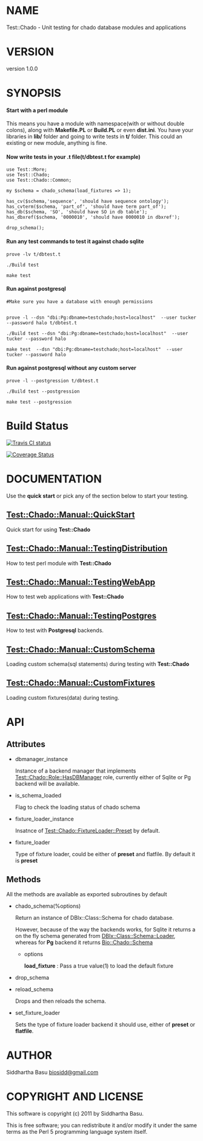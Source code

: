 # NAME

Test::Chado - Unit testing for chado database modules and applications

# VERSION

version 1.0.0

# SYNOPSIS

#### Start with a perl module

This means you have a module with namespace(with or without double colons), along with __Makefile.PL__ or __Build.PL__ or even __dist.ini__. You have your libraries in
__lib/__ folder and going to write tests in __t/__ folder.
This could an existing or new module, anything is fine.

#### Now write tests in your .t file(t/dbtest.t for example)

    use Test::More;
    use Test::Chado;
    use Test::Chado::Common;

    my $schema = chado_schema(load_fixtures => 1);

    has_cv($schema,'sequence', 'should have sequence ontology');
    has_cvterm($schema, 'part_of', 'should have term part_of');
    has_db($schema, 'SO', 'should have SO in db table');
    has_dbxref($schema, '0000010', 'should have 0000010 in dbxref');

    drop_schema();

#### Run any test commands to test it against chado sqlite

    prove -lv t/dbtest.t

    ./Build test 

    make test

#### Run against postgresql

    #Make sure you have a database with enough permissions
    

    prove -l --dsn "dbi:Pg:dbname=testchado;host=localhost"  --user tucker --password halo t/dbtest.t

    ./Build test --dsn "dbi:Pg:dbname=testchado;host=localhost"  --user tucker --password halo

    make test  --dsn "dbi:Pg:dbname=testchado;host=localhost"  --user tucker --password halo

#### Run against postgresql without any custom server

    prove -l --postgression t/dbtest.t

    ./Build test --postgression

    make test --postgression

# Build Status

<a href='https://travis-ci.org/dictyBase/Test-Chado'>
  <img src='https://travis-ci.org/dictyBase/Test-Chado.png?branch=develop'
  alt='Travis CI status'/></a>

<a href='https://coveralls.io/r/dictyBase/Test-Chado'><img
src='https://coveralls.io/repos/dictyBase/Test-Chado/badge.png?branch=develop'
alt='Coverage Status' /></a>

# DOCUMENTATION

Use the __quick start__ or pick any of the section below to start your testing. 

## [Test::Chado::Manual::QuickStart](http://search.cpan.org/perldoc?Test::Chado::Manual::QuickStart)

Quick start for using __Test::Chado__

## [Test::Chado::Manual::TestingDistribution](http://search.cpan.org/perldoc?Test::Chado::Manual::TestingDistribution)

How to test perl module with __Test::Chado__

## [Test::Chado::Manual::TestingWebApp](http://search.cpan.org/perldoc?Test::Chado::Manual::TestingWebApp)

How to test web applications with __Test::Chado__

## [Test::Chado::Manual::TestingPostgres](http://search.cpan.org/perldoc?Test::Chado::Manual::TestingPostgres)

How to test with __Postgresql__ backends.

## [Test::Chado::Manual::CustomSchema](http://search.cpan.org/perldoc?Test::Chado::Manual::CustomSchema)

Loading custom schema(sql statements) during testing with __Test::Chado__

## [Test::Chado::Manual::CustomFixtures](http://search.cpan.org/perldoc?Test::Chado::Manual::CustomFixtures)

Loading custom fixtures(data) during testing.

# API

## Attributes

- dbmanager\_instance

    Instance of a backend manager that implements [Test::Chado::Role::HasDBManager](http://search.cpan.org/perldoc?Test::Chado::Role::HasDBManager) role, currently either of Sqlite or Pg backend will be available.

- is\_schema\_loaded

    Flag to check the loading status of chado schema

- fixture\_loader\_instance 

    Insatnce of [Test::Chado::FixtureLoader::Preset](http://search.cpan.org/perldoc?Test::Chado::FixtureLoader::Preset) by default.

- fixture\_loader

    Type of fixture loader, could be either of __preset__ and flatfile. By default it is __preset__

## Methods

All the methods are available as exported subroutines by default

- chado\_schema(%options)

    Return an instance of DBIx::Class::Schema for chado database.

    However, because of the way the backends works, for Sqlite it returns a on the fly schema generated from [DBIx::Class::Schema::Loader](http://search.cpan.org/perldoc?DBIx::Class::Schema::Loader), whereas for __Pg__ backend it returns [Bio::Chado::Schema](http://search.cpan.org/perldoc?Bio::Chado::Schema)

    - options

        __load\_fixture__ : Pass a true value(1) to load the default fixture

- drop\_schema
- reload\_schema

    Drops and then reloads the schema.

- set\_fixture\_loader

    Sets the type of fixture loader backend it should use, either of __preset__ or __flatfile__.

# AUTHOR

Siddhartha Basu <biosidd@gmail.com>

# COPYRIGHT AND LICENSE

This software is copyright (c) 2011 by Siddhartha Basu.

This is free software; you can redistribute it and/or modify it under
the same terms as the Perl 5 programming language system itself.
